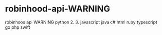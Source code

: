 # robinhood-api-WARNING
robinhoos api WARNING
python 2. 3.
javascript 
java 
c# 
html 
ruby 
typescript 
go 
php 
swift
